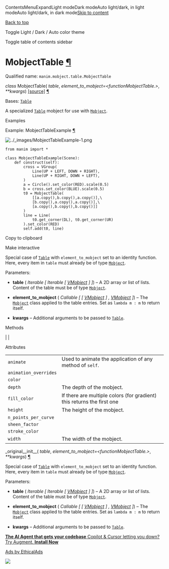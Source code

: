 ContentsMenuExpandLight modeDark modeAuto light/dark, in light modeAuto light/dark, in dark mode[Skip to content](https://docs.manim.community/en/stable/reference/manim.mobject.table.MobjectTable.html#furo-main-content)

[Back to top](https://docs.manim.community/en/stable/reference/manim.mobject.table.MobjectTable.html#)

Toggle Light / Dark / Auto color theme

Toggle table of contents sidebar

# MobjectTable [¶](https://docs.manim.community/en/stable/reference/manim.mobject.table.MobjectTable.html\#mobjecttable "Link to this heading")

Qualified name: `manim.mobject.table.MobjectTable`

_class_ MobjectTable( _table_, _element\_to\_mobject=<functionMobjectTable.<lambda>>_, _\*\*kwargs_) [\[source\]](https://docs.manim.community/en/stable/_modules/manim/mobject/table.html#MobjectTable) [¶](https://docs.manim.community/en/stable/reference/manim.mobject.table.MobjectTable.html#manim.mobject.table.MobjectTable "Link to this definition")

Bases: [`Table`](https://docs.manim.community/en/stable/reference/manim.mobject.table.Table.html#manim.mobject.table.Table "manim.mobject.table.Table")

A specialized [`Table`](https://docs.manim.community/en/stable/reference/manim.mobject.table.Table.html#manim.mobject.table.Table "manim.mobject.table.Table") mobject for use with [`Mobject`](https://docs.manim.community/en/stable/reference/manim.mobject.mobject.Mobject.html#manim.mobject.mobject.Mobject "manim.mobject.mobject.Mobject").

Examples

Example: MobjectTableExample [¶](https://docs.manim.community/en/stable/reference/manim.mobject.table.MobjectTable.html#mobjecttableexample)

![../_images/MobjectTableExample-1.png](https://docs.manim.community/en/stable/_images/MobjectTableExample-1.png)

```
from manim import *

class MobjectTableExample(Scene):
    def construct(self):
        cross = VGroup(
            Line(UP + LEFT, DOWN + RIGHT),
            Line(UP + RIGHT, DOWN + LEFT),
        )
        a = Circle().set_color(RED).scale(0.5)
        b = cross.set_color(BLUE).scale(0.5)
        t0 = MobjectTable(
            [[a.copy(),b.copy(),a.copy()],\
            [b.copy(),a.copy(),a.copy()],\
            [a.copy(),b.copy(),b.copy()]]
        )
        line = Line(
            t0.get_corner(DL), t0.get_corner(UR)
        ).set_color(RED)
        self.add(t0, line)

```

Copy to clipboard

Make interactive

Special case of [`Table`](https://docs.manim.community/en/stable/reference/manim.mobject.table.Table.html#manim.mobject.table.Table "manim.mobject.table.Table") with `element_to_mobject` set to an identity function.
Here, every item in `table` must already be of type [`Mobject`](https://docs.manim.community/en/stable/reference/manim.mobject.mobject.Mobject.html#manim.mobject.mobject.Mobject "manim.mobject.mobject.Mobject").

Parameters:

- **table** ( _Iterable_ _\[_ _Iterable_ _\[_ [_VMobject_](https://docs.manim.community/en/stable/reference/manim.mobject.types.vectorized_mobject.VMobject.html#manim.mobject.types.vectorized_mobject.VMobject "manim.mobject.types.vectorized_mobject.VMobject") _\]_ _\]_) – A 2D array or list of lists. Content of the table must be of type [`Mobject`](https://docs.manim.community/en/stable/reference/manim.mobject.mobject.Mobject.html#manim.mobject.mobject.Mobject "manim.mobject.mobject.Mobject").

- **element\_to\_mobject** ( _Callable_ _\[_ _\[_ [_VMobject_](https://docs.manim.community/en/stable/reference/manim.mobject.types.vectorized_mobject.VMobject.html#manim.mobject.types.vectorized_mobject.VMobject "manim.mobject.types.vectorized_mobject.VMobject") _\]_ _,_ [_VMobject_](https://docs.manim.community/en/stable/reference/manim.mobject.types.vectorized_mobject.VMobject.html#manim.mobject.types.vectorized_mobject.VMobject "manim.mobject.types.vectorized_mobject.VMobject") _\]_) – The [`Mobject`](https://docs.manim.community/en/stable/reference/manim.mobject.mobject.Mobject.html#manim.mobject.mobject.Mobject "manim.mobject.mobject.Mobject") class applied to the table entries. Set as `lambda m : m` to return itself.

- **kwargs** – Additional arguments to be passed to [`Table`](https://docs.manim.community/en/stable/reference/manim.mobject.table.Table.html#manim.mobject.table.Table "manim.mobject.table.Table").


Methods

|
|

Attributes

|     |     |
| --- | --- |
| `animate` | Used to animate the application of any method of `self`. |
| `animation_overrides` |  |
| `color` |  |
| `depth` | The depth of the mobject. |
| `fill_color` | If there are multiple colors (for gradient) this returns the first one |
| `height` | The height of the mobject. |
| `n_points_per_curve` |  |
| `sheen_factor` |  |
| `stroke_color` |  |
| `width` | The width of the mobject. |

\_original\_\_init\_\_( _table_, _element\_to\_mobject=<functionMobjectTable.<lambda>>_, _\*\*kwargs_) [¶](https://docs.manim.community/en/stable/reference/manim.mobject.table.MobjectTable.html#manim.mobject.table.MobjectTable._original__init__ "Link to this definition")

Special case of [`Table`](https://docs.manim.community/en/stable/reference/manim.mobject.table.Table.html#manim.mobject.table.Table "manim.mobject.table.Table") with `element_to_mobject` set to an identity function.
Here, every item in `table` must already be of type [`Mobject`](https://docs.manim.community/en/stable/reference/manim.mobject.mobject.Mobject.html#manim.mobject.mobject.Mobject "manim.mobject.mobject.Mobject").

Parameters:

- **table** ( _Iterable_ _\[_ _Iterable_ _\[_ [_VMobject_](https://docs.manim.community/en/stable/reference/manim.mobject.types.vectorized_mobject.VMobject.html#manim.mobject.types.vectorized_mobject.VMobject "manim.mobject.types.vectorized_mobject.VMobject") _\]_ _\]_) – A 2D array or list of lists. Content of the table must be of type [`Mobject`](https://docs.manim.community/en/stable/reference/manim.mobject.mobject.Mobject.html#manim.mobject.mobject.Mobject "manim.mobject.mobject.Mobject").

- **element\_to\_mobject** ( _Callable_ _\[_ _\[_ [_VMobject_](https://docs.manim.community/en/stable/reference/manim.mobject.types.vectorized_mobject.VMobject.html#manim.mobject.types.vectorized_mobject.VMobject "manim.mobject.types.vectorized_mobject.VMobject") _\]_ _,_ [_VMobject_](https://docs.manim.community/en/stable/reference/manim.mobject.types.vectorized_mobject.VMobject.html#manim.mobject.types.vectorized_mobject.VMobject "manim.mobject.types.vectorized_mobject.VMobject") _\]_) – The [`Mobject`](https://docs.manim.community/en/stable/reference/manim.mobject.mobject.Mobject.html#manim.mobject.mobject.Mobject "manim.mobject.mobject.Mobject") class applied to the table entries. Set as `lambda m : m` to return itself.

- **kwargs** – Additional arguments to be passed to [`Table`](https://docs.manim.community/en/stable/reference/manim.mobject.table.Table.html#manim.mobject.table.Table "manim.mobject.table.Table").


[**The AI Agent that gets your codebase** Copilot & Cursor letting you down? Try Augment. **Install Now**](https://server.ethicalads.io/proxy/click/8458/019600f7-0cb0-7fc0-b52e-60b357587aad/)

[Ads by EthicalAds](https://www.ethicalads.io/advertisers/?ref=ea-text)

![](https://server.ethicalads.io/proxy/view/8458/019600f7-0cb0-7fc0-b52e-60b357587aad/)